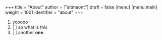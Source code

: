 +++
title = "About"
author = ["altmaont"]
draft = false
[menu]
  [menu.main]
    weight = 1001
    identifier = "about"
+++

1.  yooooo
2.  [ ] so what is this
3.  [ ] another **one.**
